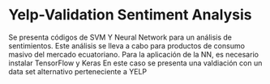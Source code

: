 # Yelp-Validation Sentiment Analysis
Se presenta códigos de SVM Y Neural Network para un análisis de sentimientos. Este análisis se lleva a cabo para productos de consumo masivo del mercado ecuatoriano. Para la aplicación de la NN, es necesario instalar TensorFlow y Keras
En este caso se presenta una valdiación con un data set alternativo perteneciente a YELP
